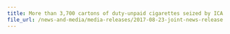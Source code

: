 ```yaml
---
title: More than 3,700 cartons of duty-unpaid cigarettes seized by ICA and Singapore Customs 
file_url: /news-and-media/media-releases/2017-08-23-joint-news-release.pdf
---
```

